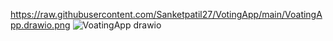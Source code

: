 https://raw.githubusercontent.com/Sanketpatil27/VotingApp/main/VoatingApp.drawio.png
![VoatingApp drawio](https://github.com/user-attachments/assets/c0836888-52c5-4267-b874-ebeefa9c8c4c)
